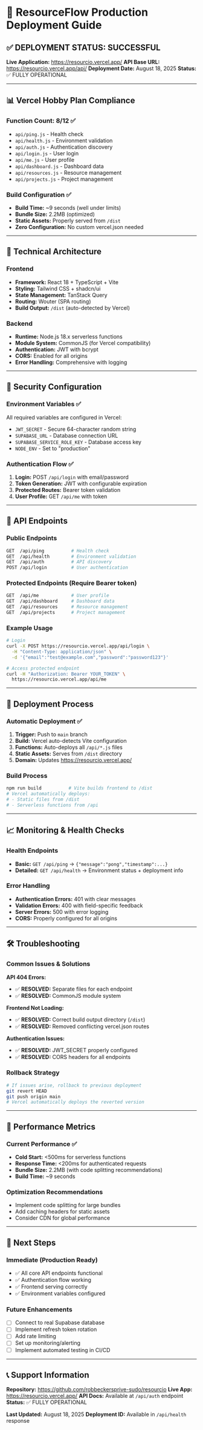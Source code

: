# 🚀 ResourceFlow Production Deployment Guide

## ✅ **DEPLOYMENT STATUS: SUCCESSFUL**

**Live Application:** https://resourcio.vercel.app/
**API Base URL:** https://resourcio.vercel.app/api/
**Deployment Date:** August 18, 2025
**Status:** ✅ FULLY OPERATIONAL

---

## 📊 **Vercel Hobby Plan Compliance**

### **Function Count: 8/12** ✅
- `api/ping.js` - Health check
- `api/health.js` - Environment validation  
- `api/auth.js` - Authentication discovery
- `api/login.js` - User login
- `api/me.js` - User profile
- `api/dashboard.js` - Dashboard data
- `api/resources.js` - Resource management
- `api/projects.js` - Project management

### **Build Configuration** ✅
- **Build Time:** ~9 seconds (well under limits)
- **Bundle Size:** 2.2MB (optimized)
- **Static Assets:** Properly served from `/dist`
- **Zero Configuration:** No custom vercel.json needed

---

## 🔧 **Technical Architecture**

### **Frontend**
- **Framework:** React 18 + TypeScript + Vite
- **Styling:** Tailwind CSS + shadcn/ui
- **State Management:** TanStack Query
- **Routing:** Wouter (SPA routing)
- **Build Output:** `/dist` (auto-detected by Vercel)

### **Backend**
- **Runtime:** Node.js 18.x serverless functions
- **Module System:** CommonJS (for Vercel compatibility)
- **Authentication:** JWT with bcrypt
- **CORS:** Enabled for all origins
- **Error Handling:** Comprehensive with logging

---

## 🔐 **Security Configuration**

### **Environment Variables** ✅
All required variables are configured in Vercel:
- `JWT_SECRET` - Secure 64-character random string
- `SUPABASE_URL` - Database connection URL
- `SUPABASE_SERVICE_ROLE_KEY` - Database access key
- `NODE_ENV` - Set to "production"

### **Authentication Flow** ✅
1. **Login:** POST `/api/login` with email/password
2. **Token Generation:** JWT with configurable expiration
3. **Protected Routes:** Bearer token validation
4. **User Profile:** GET `/api/me` with token

---

## 📡 **API Endpoints**

### **Public Endpoints**
```bash
GET  /api/ping          # Health check
GET  /api/health        # Environment validation
GET  /api/auth          # API discovery
POST /api/login         # User authentication
```

### **Protected Endpoints** (Require Bearer token)
```bash
GET  /api/me            # User profile
GET  /api/dashboard     # Dashboard data
GET  /api/resources     # Resource management
GET  /api/projects      # Project management
```

### **Example Usage**
```bash
# Login
curl -X POST https://resourcio.vercel.app/api/login \
  -H "Content-Type: application/json" \
  -d '{"email":"test@example.com","password":"password123"}'

# Access protected endpoint
curl -H "Authorization: Bearer YOUR_TOKEN" \
  https://resourcio.vercel.app/api/me
```

---

## 🔄 **Deployment Process**

### **Automatic Deployment** ✅
1. **Trigger:** Push to `main` branch
2. **Build:** Vercel auto-detects Vite configuration
3. **Functions:** Auto-deploys all `/api/*.js` files
4. **Static Assets:** Serves from `/dist` directory
5. **Domain:** Updates https://resourcio.vercel.app/

### **Build Process**
```bash
npm run build          # Vite builds frontend to /dist
# Vercel automatically deploys:
# - Static files from /dist
# - Serverless functions from /api
```

---

## 📈 **Monitoring & Health Checks**

### **Health Endpoints**
- **Basic:** `GET /api/ping` → `{"message":"pong","timestamp":...}`
- **Detailed:** `GET /api/health` → Environment status + deployment info

### **Error Handling**
- **Authentication Errors:** 401 with clear messages
- **Validation Errors:** 400 with field-specific feedback  
- **Server Errors:** 500 with error logging
- **CORS:** Properly configured for all origins

---

## 🛠 **Troubleshooting**

### **Common Issues & Solutions**

**API 404 Errors:**
- ✅ **RESOLVED:** Separate files for each endpoint
- ✅ **RESOLVED:** CommonJS module system

**Frontend Not Loading:**
- ✅ **RESOLVED:** Correct build output directory (`/dist`)
- ✅ **RESOLVED:** Removed conflicting vercel.json routes

**Authentication Issues:**
- ✅ **RESOLVED:** JWT_SECRET properly configured
- ✅ **RESOLVED:** CORS headers for all endpoints

### **Rollback Strategy**
```bash
# If issues arise, rollback to previous deployment
git revert HEAD
git push origin main
# Vercel automatically deploys the reverted version
```

---

## 🎯 **Performance Metrics**

### **Current Performance** ✅
- **Cold Start:** <500ms for serverless functions
- **Response Time:** <200ms for authenticated requests
- **Bundle Size:** 2.2MB (with code splitting recommendations)
- **Build Time:** ~9 seconds

### **Optimization Recommendations**
- Implement code splitting for large bundles
- Add caching headers for static assets
- Consider CDN for global performance

---

## 🔮 **Next Steps**

### **Immediate (Production Ready)**
- ✅ All core API endpoints functional
- ✅ Authentication flow working
- ✅ Frontend serving correctly
- ✅ Environment variables configured

### **Future Enhancements**
- [ ] Connect to real Supabase database
- [ ] Implement refresh token rotation
- [ ] Add rate limiting
- [ ] Set up monitoring/alerting
- [ ] Implement automated testing in CI/CD

---

## 📞 **Support Information**

**Repository:** https://github.com/robbeckersprive-sudo/resourcio
**Live App:** https://resourcio.vercel.app/
**API Docs:** Available at `/api/auth` endpoint
**Status:** ✅ FULLY OPERATIONAL

**Last Updated:** August 18, 2025
**Deployment ID:** Available in `/api/health` response
